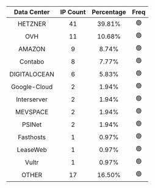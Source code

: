 | Data Center | IP Count | Percentage | Freq |
|:------------:|:--------:|:-----------:|:-----:|
| HETZNER | 41 | 39.81% | 🟢 |
| OVH | 11 | 10.68% | 🟢 |
| AMAZON | 9 | 8.74% | 🟢 |
| Contabo | 8 | 7.77% | 🟢 |
| DIGITALOCEAN | 6 | 5.83% | 🟢 |
| Google-Cloud | 2 | 1.94% | 🟢 |
| Interserver | 2 | 1.94% | 🟢 |
| MEVSPACE | 2 | 1.94% | 🟢 |
| PSINet | 2 | 1.94% | 🟢 |
| Fasthosts | 1 | 0.97% | 🟢 |
| LeaseWeb | 1 | 0.97% | 🟢 |
| Vultr | 1 | 0.97% | 🟢 |
| OTHER | 17 | 16.50% | 🟢 |